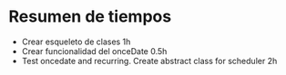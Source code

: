 # Resumen de tiempos

- Crear esqueleto de clases 1h
- Crear funcionalidad del onceDate 0.5h
- Test oncedate and recurring. Create abstract class for scheduler 2h

